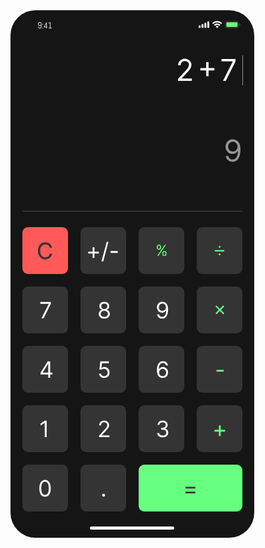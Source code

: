 <svg width="390" height="844" viewBox="0 0 390 844" fill="none" xmlns="http://www.w3.org/2000/svg">
<rect width="390" height="844" rx="40" fill="#151515"/>
<rect x="19" y="347" width="73" height="75" rx="9" fill="#FF5959"/>
<rect x="205" y="347" width="73" height="75" rx="9" fill="#343434"/>
<rect x="298" y="347" width="73" height="75" rx="9" fill="#343434"/>
<rect x="19" y="442" width="73" height="75" rx="9" fill="#343434"/>
<rect x="112" y="442" width="73" height="75" rx="9" fill="#343434"/>
<rect x="205" y="442" width="73" height="75" rx="9" fill="#343434"/>
<rect x="298" y="442" width="73" height="75" rx="9" fill="#343434"/>
<rect x="19" y="537" width="73" height="75" rx="9" fill="#343434"/>
<rect x="19" y="632" width="73" height="75" rx="9" fill="#343434"/>
<rect x="112" y="347" width="73" height="75" rx="9" fill="#343434"/>
<rect x="112" y="537" width="73" height="75" rx="9" fill="#343434"/>
<rect x="112" y="632" width="73" height="75" rx="9" fill="#343434"/>
<rect x="19" y="727" width="73" height="75" rx="9" fill="#343434"/>
<rect x="205" y="537" width="73" height="75" rx="9" fill="#343434"/>
<rect x="205" y="632" width="73" height="75" rx="9" fill="#343434"/>
<rect x="112" y="727" width="73" height="75" rx="9" fill="#343434"/>
<rect x="298" y="537" width="73" height="75" rx="9" fill="#343434"/>
<rect x="298" y="632" width="73" height="75" rx="9" fill="#343434"/>
<rect x="205" y="727" width="166" height="75" rx="9" fill="#66FF7F"/>
<path d="M57.9148 656.818V683H54.7443V660.142H54.5909L48.1989 664.386V661.165L54.7443 656.818H57.9148Z" fill="white"/>
<path d="M279.989 765.369V762.608H295.739V765.369H279.989ZM279.989 772.938V770.176H295.739V772.938H279.989Z" fill="#343434"/>
<path d="M333.432 681.21V664.335H336.295V681.21H333.432ZM326.426 674.205V671.341H343.301V674.205H326.426Z" fill="#66FF7F"/>
<path d="M341.011 575.369V578.182H329.557V575.369H341.011Z" fill="#66FF7F"/>
<path d="M242.829 389.689V388.758C242.829 388.114 242.961 387.525 243.226 386.991C243.496 386.45 243.887 386.019 244.398 385.697C244.915 385.37 245.542 385.206 246.278 385.206C247.025 385.206 247.651 385.37 248.157 385.697C248.663 386.019 249.045 386.45 249.304 386.991C249.563 387.525 249.692 388.114 249.692 388.758V389.689C249.692 390.333 249.56 390.925 249.295 391.465C249.037 392 248.652 392.431 248.14 392.759C247.634 393.08 247.013 393.241 246.278 393.241C245.531 393.241 244.901 393.08 244.39 392.759C243.878 392.431 243.49 392 243.226 391.465C242.961 390.925 242.829 390.333 242.829 389.689ZM244.588 388.758V389.689C244.588 390.224 244.714 390.704 244.967 391.129C245.22 391.549 245.657 391.758 246.278 391.758C246.881 391.758 247.307 391.549 247.554 391.129C247.807 390.704 247.933 390.224 247.933 389.689V388.758C247.933 388.224 247.812 387.746 247.571 387.327C247.33 386.901 246.899 386.689 246.278 386.689C245.674 386.689 245.24 386.901 244.976 387.327C244.717 387.746 244.588 388.224 244.588 388.758ZM234.035 379.584V378.653C234.035 378.01 234.167 377.42 234.431 376.886C234.702 376.346 235.092 375.914 235.604 375.593C236.121 375.265 236.748 375.101 237.483 375.101C238.231 375.101 238.857 375.265 239.363 375.593C239.869 375.914 240.251 376.346 240.51 376.886C240.768 377.42 240.898 378.01 240.898 378.653V379.584C240.898 380.228 240.766 380.82 240.501 381.361C240.242 381.895 239.857 382.326 239.346 382.654C238.84 382.976 238.219 383.137 237.483 383.137C236.736 383.137 236.107 382.976 235.595 382.654C235.084 382.326 234.696 381.895 234.431 381.361C234.167 380.82 234.035 380.228 234.035 379.584ZM235.794 378.653V379.584C235.794 380.119 235.92 380.599 236.173 381.024C236.426 381.444 236.863 381.654 237.483 381.654C238.087 381.654 238.512 381.444 238.76 381.024C239.012 380.599 239.139 380.119 239.139 379.584V378.653C239.139 378.119 239.018 377.642 238.777 377.222C238.535 376.797 238.104 376.584 237.483 376.584C236.88 376.584 236.446 376.797 236.182 377.222C235.923 377.642 235.794 378.119 235.794 378.653ZM234.69 393L246.83 375.342H248.795L236.656 393H234.69Z" fill="#66FF7F"/>
<line x1="329.533" y1="484.841" x2="340.374" y2="474" stroke="#66FF7F" stroke-width="2.29967" stroke-linecap="square"/>
<line x1="329.626" y1="474" x2="340.467" y2="484.841" stroke="#66FF7F" stroke-width="2.29967" stroke-linecap="square"/>
<path d="M66.2386 380H63.0682C62.8807 379.088 62.5526 378.287 62.0838 377.597C61.6236 376.906 61.0611 376.327 60.3963 375.858C59.7401 375.381 59.0114 375.023 58.2102 374.784C57.4091 374.545 56.5739 374.426 55.7045 374.426C54.1193 374.426 52.6832 374.827 51.3963 375.628C50.1179 376.429 49.0994 377.609 48.3409 379.169C47.5909 380.729 47.2159 382.642 47.2159 384.909C47.2159 387.176 47.5909 389.089 48.3409 390.649C49.0994 392.209 50.1179 393.389 51.3963 394.19C52.6832 394.991 54.1193 395.392 55.7045 395.392C56.5739 395.392 57.4091 395.273 58.2102 395.034C59.0114 394.795 59.7401 394.442 60.3963 393.973C61.0611 393.496 61.6236 392.912 62.0838 392.222C62.5526 391.523 62.8807 390.722 63.0682 389.818H66.2386C66 391.156 65.5653 392.354 64.9347 393.411C64.304 394.467 63.5199 395.366 62.5824 396.108C61.6449 396.841 60.5923 397.399 59.4247 397.783C58.2656 398.166 57.0256 398.358 55.7045 398.358C53.4716 398.358 51.4858 397.812 49.7472 396.722C48.0085 395.631 46.6406 394.08 45.6435 392.068C44.6463 390.057 44.1477 387.67 44.1477 384.909C44.1477 382.148 44.6463 379.761 45.6435 377.75C46.6406 375.739 48.0085 374.188 49.7472 373.097C51.4858 372.006 53.4716 371.46 55.7045 371.46C57.0256 371.46 58.2656 371.652 59.4247 372.036C60.5923 372.419 61.6449 372.982 62.5824 373.723C63.5199 374.456 64.304 375.351 64.9347 376.408C65.5653 377.456 66 378.653 66.2386 380Z" fill="#343434"/>
<path d="M66.2386 380H63.0682C62.8807 379.088 62.5526 378.287 62.0838 377.597C61.6236 376.906 61.0611 376.327 60.3963 375.858C59.7401 375.381 59.0114 375.023 58.2102 374.784C57.4091 374.545 56.5739 374.426 55.7045 374.426C54.1193 374.426 52.6832 374.827 51.3963 375.628C50.1179 376.429 49.0994 377.609 48.3409 379.169C47.5909 380.729 47.2159 382.642 47.2159 384.909C47.2159 387.176 47.5909 389.089 48.3409 390.649C49.0994 392.209 50.1179 393.389 51.3963 394.19C52.6832 394.991 54.1193 395.392 55.7045 395.392C56.5739 395.392 57.4091 395.273 58.2102 395.034C59.0114 394.795 59.7401 394.442 60.3963 393.973C61.0611 393.496 61.6236 392.912 62.0838 392.222C62.5526 391.523 62.8807 390.722 63.0682 389.818H66.2386C66 391.156 65.5653 392.354 64.9347 393.411C64.304 394.467 63.5199 395.366 62.5824 396.108C61.6449 396.841 60.5923 397.399 59.4247 397.783C58.2656 398.166 57.0256 398.358 55.7045 398.358C53.4716 398.358 51.4858 397.812 49.7472 396.722C48.0085 395.631 46.6406 394.08 45.6435 392.068C44.6463 390.057 44.1477 387.67 44.1477 384.909C44.1477 382.148 44.6463 379.761 45.6435 377.75C46.6406 375.739 48.0085 374.188 49.7472 373.097C51.4858 372.006 53.4716 371.46 55.7045 371.46C57.0256 371.46 58.2656 371.652 59.4247 372.036C60.5923 372.419 61.6449 372.982 62.5824 373.723C63.5199 374.456 64.304 375.351 64.9347 376.408C65.5653 377.456 66 378.653 66.2386 380Z" fill="#343434"/>
<path d="M55.25 778.358C53.3239 778.358 51.6832 777.834 50.3281 776.786C48.973 775.729 47.9375 774.199 47.2216 772.196C46.5057 770.185 46.1477 767.756 46.1477 764.909C46.1477 762.08 46.5057 759.663 47.2216 757.661C47.946 755.649 48.9858 754.115 50.3409 753.058C51.7045 751.993 53.3409 751.46 55.25 751.46C57.1591 751.46 58.7912 751.993 60.1463 753.058C61.5099 754.115 62.5497 755.649 63.2656 757.661C63.9901 759.663 64.3523 762.08 64.3523 764.909C64.3523 767.756 63.9943 770.185 63.2784 772.196C62.5625 774.199 61.527 775.729 60.1719 776.786C58.8168 777.834 57.1761 778.358 55.25 778.358ZM55.25 775.545C57.1591 775.545 58.642 774.625 59.6989 772.784C60.7557 770.943 61.2841 768.318 61.2841 764.909C61.2841 762.642 61.0412 760.712 60.5554 759.118C60.0781 757.524 59.3878 756.31 58.4844 755.474C57.5895 754.639 56.5114 754.222 55.25 754.222C53.358 754.222 51.8793 755.155 50.8139 757.021C49.7486 758.879 49.2159 761.509 49.2159 764.909C49.2159 767.176 49.4545 769.102 49.9318 770.688C50.4091 772.273 51.0952 773.479 51.9901 774.305C52.8935 775.132 53.9801 775.545 55.25 775.545Z" fill="white"/>
<path d="M131.432 396.21V379.335H134.295V396.21H131.432ZM124.426 389.205V386.341H141.301V389.205H124.426ZM156.748 370.591L148.31 401.938H145.549L153.986 370.591H156.748ZM171.574 385.369V388.182H160.119V385.369H171.574Z" fill="white"/>
<path d="M148.96 778.205C148.33 778.205 147.788 777.979 147.337 777.527C146.885 777.075 146.659 776.534 146.659 775.903C146.659 775.273 146.885 774.732 147.337 774.28C147.788 773.828 148.33 773.602 148.96 773.602C149.591 773.602 150.132 773.828 150.584 774.28C151.036 774.732 151.261 775.273 151.261 775.903C151.261 776.321 151.155 776.705 150.942 777.054C150.737 777.403 150.46 777.685 150.111 777.898C149.77 778.102 149.386 778.205 148.96 778.205Z" fill="white"/>
<path d="M141.71 683V680.699L150.352 671.239C151.366 670.131 152.202 669.168 152.858 668.349C153.514 667.523 154 666.747 154.315 666.023C154.639 665.29 154.801 664.523 154.801 663.722C154.801 662.801 154.58 662.004 154.136 661.331C153.702 660.658 153.105 660.138 152.347 659.771C151.588 659.405 150.736 659.222 149.79 659.222C148.784 659.222 147.906 659.43 147.156 659.848C146.415 660.257 145.839 660.832 145.43 661.574C145.03 662.315 144.83 663.185 144.83 664.182H141.812C141.812 662.648 142.166 661.301 142.874 660.142C143.581 658.983 144.544 658.08 145.763 657.432C146.99 656.784 148.366 656.46 149.892 656.46C151.426 656.46 152.786 656.784 153.97 657.432C155.155 658.08 156.084 658.953 156.757 660.053C157.43 661.152 157.767 662.375 157.767 663.722C157.767 664.685 157.592 665.626 157.243 666.547C156.902 667.459 156.305 668.477 155.453 669.602C154.609 670.719 153.438 672.082 151.938 673.693L146.057 679.983V680.188H158.227V683H141.71Z" fill="white"/>
<path d="M243.557 683.358C241.869 683.358 240.365 683.068 239.044 682.489C237.732 681.909 236.688 681.104 235.912 680.072C235.145 679.033 234.727 677.827 234.659 676.455H237.881C237.949 677.298 238.239 678.027 238.75 678.641C239.261 679.246 239.93 679.714 240.757 680.047C241.584 680.379 242.5 680.545 243.506 680.545C244.631 680.545 245.628 680.349 246.497 679.957C247.366 679.565 248.048 679.02 248.543 678.321C249.037 677.622 249.284 676.812 249.284 675.892C249.284 674.929 249.045 674.081 248.568 673.348C248.091 672.607 247.392 672.027 246.472 671.609C245.551 671.192 244.426 670.983 243.097 670.983H241V668.17H243.097C244.136 668.17 245.048 667.983 245.832 667.608C246.625 667.233 247.243 666.705 247.686 666.023C248.138 665.341 248.364 664.54 248.364 663.619C248.364 662.733 248.168 661.962 247.776 661.305C247.384 660.649 246.83 660.138 246.114 659.771C245.406 659.405 244.571 659.222 243.608 659.222C242.705 659.222 241.852 659.388 241.051 659.72C240.259 660.044 239.611 660.517 239.108 661.139C238.605 661.753 238.332 662.494 238.29 663.364H235.222C235.273 661.991 235.686 660.79 236.462 659.759C237.237 658.719 238.251 657.909 239.504 657.33C240.766 656.75 242.151 656.46 243.659 656.46C245.278 656.46 246.668 656.788 247.827 657.445C248.986 658.092 249.876 658.949 250.499 660.014C251.121 661.08 251.432 662.23 251.432 663.466C251.432 664.94 251.044 666.197 250.268 667.237C249.501 668.277 248.457 668.997 247.136 669.398V669.602C248.79 669.875 250.081 670.578 251.01 671.712C251.939 672.837 252.403 674.23 252.403 675.892C252.403 677.315 252.016 678.594 251.24 679.727C250.473 680.852 249.425 681.739 248.095 682.386C246.766 683.034 245.253 683.358 243.557 683.358Z" fill="white"/>
<path d="M48.0966 582.631V580.023L59.6023 561.818H61.4943V565.858H60.2159L51.5227 579.614V579.818H67.017V582.631H48.0966ZM60.4205 588V581.838V580.624V561.818H63.4375V588H60.4205Z" fill="white"/>
<path d="M149.892 588.358C148.392 588.358 147.041 588.06 145.839 587.463C144.638 586.866 143.675 586.048 142.95 585.009C142.226 583.969 141.83 582.784 141.761 581.455H144.83C144.949 582.639 145.486 583.619 146.44 584.395C147.403 585.162 148.554 585.545 149.892 585.545C150.966 585.545 151.92 585.294 152.756 584.791C153.599 584.288 154.26 583.598 154.737 582.72C155.223 581.834 155.466 580.832 155.466 579.716C155.466 578.574 155.214 577.555 154.712 576.661C154.217 575.757 153.536 575.045 152.666 574.526C151.797 574.006 150.804 573.741 149.688 573.733C148.886 573.724 148.064 573.848 147.22 574.104C146.376 574.351 145.682 574.67 145.136 575.062L142.17 574.705L143.756 561.818H157.358V564.631H146.415L145.494 572.352H145.648C146.185 571.926 146.858 571.572 147.668 571.291C148.477 571.01 149.321 570.869 150.199 570.869C151.801 570.869 153.229 571.253 154.482 572.02C155.743 572.778 156.732 573.818 157.447 575.139C158.172 576.46 158.534 577.969 158.534 579.665C158.534 581.335 158.159 582.827 157.409 584.139C156.668 585.443 155.645 586.474 154.341 587.233C153.037 587.983 151.554 588.358 149.892 588.358Z" fill="white"/>
<path d="M243.403 588.358C242.33 588.341 241.256 588.136 240.182 587.744C239.108 587.352 238.128 586.692 237.241 585.763C236.355 584.825 235.643 583.56 235.107 581.966C234.57 580.364 234.301 578.352 234.301 575.932C234.301 573.614 234.518 571.56 234.953 569.77C235.388 567.972 236.018 566.459 236.845 565.232C237.672 563.996 238.669 563.058 239.837 562.419C241.013 561.78 242.338 561.46 243.812 561.46C245.278 561.46 246.582 561.754 247.724 562.342C248.875 562.922 249.813 563.732 250.537 564.771C251.261 565.811 251.73 567.009 251.943 568.364H248.824C248.534 567.187 247.972 566.212 247.136 565.436C246.301 564.661 245.193 564.273 243.812 564.273C241.784 564.273 240.186 565.155 239.018 566.919C237.859 568.683 237.276 571.159 237.267 574.347H237.472C237.949 573.622 238.516 573.004 239.172 572.493C239.837 571.973 240.57 571.572 241.371 571.291C242.172 571.01 243.02 570.869 243.915 570.869C245.415 570.869 246.787 571.244 248.031 571.994C249.276 572.736 250.273 573.763 251.023 575.075C251.773 576.379 252.148 577.875 252.148 579.562C252.148 581.182 251.786 582.665 251.061 584.011C250.337 585.349 249.318 586.415 248.006 587.207C246.702 587.991 245.168 588.375 243.403 588.358ZM243.403 585.545C244.477 585.545 245.44 585.277 246.293 584.74C247.153 584.203 247.831 583.483 248.325 582.58C248.828 581.676 249.08 580.67 249.08 579.562C249.08 578.48 248.837 577.496 248.351 576.609C247.874 575.714 247.213 575.003 246.369 574.474C245.534 573.946 244.58 573.682 243.506 573.682C242.696 573.682 241.942 573.844 241.243 574.168C240.544 574.483 239.93 574.918 239.402 575.472C238.882 576.026 238.473 576.661 238.175 577.376C237.876 578.084 237.727 578.83 237.727 579.614C237.727 580.653 237.97 581.625 238.456 582.528C238.95 583.432 239.624 584.161 240.476 584.714C241.337 585.268 242.312 585.545 243.403 585.545Z" fill="white"/>
<path d="M49.5284 493L61.2386 469.835V469.631H47.7386V466.818H64.5114V469.784L52.8523 493H49.5284Z" fill="white"/>
<path d="M150.097 493.358C148.341 493.358 146.79 493.047 145.443 492.425C144.105 491.794 143.061 490.929 142.311 489.83C141.561 488.722 141.19 487.46 141.199 486.045C141.19 484.937 141.408 483.915 141.851 482.977C142.294 482.031 142.899 481.243 143.666 480.612C144.442 479.973 145.307 479.568 146.261 479.398V479.244C145.009 478.92 144.011 478.217 143.27 477.135C142.528 476.044 142.162 474.804 142.17 473.415C142.162 472.085 142.499 470.896 143.18 469.848C143.862 468.8 144.8 467.973 145.993 467.368C147.195 466.763 148.563 466.46 150.097 466.46C151.614 466.46 152.969 466.763 154.162 467.368C155.355 467.973 156.293 468.8 156.974 469.848C157.665 470.896 158.014 472.085 158.023 473.415C158.014 474.804 157.635 476.044 156.885 477.135C156.143 478.217 155.159 478.92 153.932 479.244V479.398C154.878 479.568 155.73 479.973 156.489 480.612C157.247 481.243 157.852 482.031 158.304 482.977C158.756 483.915 158.986 484.937 158.994 486.045C158.986 487.46 158.602 488.722 157.844 489.83C157.094 490.929 156.05 491.794 154.712 492.425C153.382 493.047 151.844 493.358 150.097 493.358ZM150.097 490.545C151.281 490.545 152.304 490.354 153.165 489.97C154.026 489.587 154.69 489.045 155.159 488.347C155.628 487.648 155.866 486.83 155.875 485.892C155.866 484.903 155.611 484.03 155.108 483.271C154.605 482.513 153.919 481.916 153.05 481.482C152.189 481.047 151.205 480.83 150.097 480.83C148.98 480.83 147.983 481.047 147.105 481.482C146.236 481.916 145.55 482.513 145.047 483.271C144.553 484.03 144.31 484.903 144.318 485.892C144.31 486.83 144.536 487.648 144.996 488.347C145.464 489.045 146.134 489.587 147.003 489.97C147.872 490.354 148.903 490.545 150.097 490.545ZM150.097 478.119C151.034 478.119 151.865 477.932 152.589 477.557C153.322 477.182 153.898 476.658 154.315 475.984C154.733 475.311 154.946 474.523 154.955 473.619C154.946 472.733 154.737 471.962 154.328 471.305C153.919 470.641 153.352 470.129 152.628 469.771C151.903 469.405 151.06 469.222 150.097 469.222C149.116 469.222 148.26 469.405 147.527 469.771C146.794 470.129 146.227 470.641 145.827 471.305C145.426 471.962 145.23 472.733 145.239 473.619C145.23 474.523 145.43 475.311 145.839 475.984C146.257 476.658 146.832 477.182 147.565 477.557C148.298 477.932 149.142 478.119 150.097 478.119Z" fill="white"/>
<path d="M243.045 466.46C244.119 466.469 245.193 466.673 246.267 467.074C247.341 467.474 248.321 468.139 249.207 469.068C250.094 469.989 250.805 471.246 251.342 472.839C251.879 474.433 252.148 476.432 252.148 478.835C252.148 481.162 251.926 483.229 251.483 485.036C251.048 486.834 250.418 488.351 249.591 489.587C248.773 490.822 247.776 491.76 246.599 492.399C245.432 493.038 244.111 493.358 242.636 493.358C241.17 493.358 239.862 493.068 238.712 492.489C237.57 491.901 236.632 491.087 235.899 490.047C235.175 488.999 234.71 487.784 234.506 486.403H237.625C237.906 487.605 238.464 488.598 239.3 489.382C240.143 490.158 241.256 490.545 242.636 490.545C244.656 490.545 246.25 489.663 247.418 487.899C248.594 486.135 249.182 483.642 249.182 480.42H248.977C248.5 481.136 247.933 481.754 247.277 482.274C246.621 482.794 245.892 483.195 245.091 483.476C244.29 483.757 243.438 483.898 242.534 483.898C241.034 483.898 239.658 483.527 238.405 482.786C237.161 482.036 236.163 481.009 235.413 479.705C234.672 478.392 234.301 476.892 234.301 475.205C234.301 473.602 234.659 472.136 235.375 470.807C236.099 469.469 237.114 468.403 238.418 467.611C239.73 466.818 241.273 466.435 243.045 466.46ZM243.045 469.273C241.972 469.273 241.004 469.541 240.143 470.078C239.291 470.607 238.614 471.322 238.111 472.226C237.616 473.121 237.369 474.114 237.369 475.205C237.369 476.295 237.608 477.288 238.085 478.183C238.571 479.07 239.232 479.777 240.067 480.305C240.911 480.825 241.869 481.085 242.943 481.085C243.753 481.085 244.507 480.928 245.206 480.612C245.905 480.288 246.514 479.849 247.034 479.295C247.563 478.733 247.976 478.098 248.274 477.391C248.572 476.675 248.722 475.929 248.722 475.153C248.722 474.131 248.474 473.172 247.98 472.277C247.494 471.382 246.821 470.658 245.96 470.104C245.108 469.55 244.136 469.273 243.045 469.273Z" fill="white"/>
<circle cx="334.5" cy="378.5" r="1.5" fill="#66FF7F"/>
<circle cx="334.5" cy="390.5" r="1.5" fill="#66FF7F"/>
<line x1="340.875" y1="384.875" x2="328.125" y2="384.875" stroke="#66FF7F" stroke-width="2.25" stroke-linecap="square"/>
<line x1="19" y1="321.5" x2="371.001" y2="321.5" stroke="#4E4D4D"/>
<rect x="127" y="826" width="135" height="5" rx="2.5" fill="white"/>
<rect opacity="0.35" x="343.833" y="17.8333" width="21" height="10.3333" rx="2.16667" stroke="#EBEBF5" stroke-opacity="0.6"/>
<path opacity="0.4" d="M366.333 21V25C367.138 24.6612 367.661 23.8731 367.661 23C367.661 22.1269 367.138 21.3388 366.333 21Z" fill="#EBEBF5" fill-opacity="0.6"/>
<rect x="345.333" y="19.3333" width="18" height="7.33333" rx="1.33333" fill="#66FF7F"/>
<path fill-rule="evenodd" clip-rule="evenodd" d="M330.667 19.6152C332.892 19.6153 335.031 20.4694 336.644 22.001C336.765 22.1192 336.959 22.1177 337.079 21.9976L338.239 20.8273C338.3 20.7664 338.334 20.6839 338.333 20.598C338.333 20.5122 338.298 20.4301 338.237 20.3699C334.005 16.3176 327.329 16.3176 323.097 20.3699C323.035 20.43 323.001 20.5121 323 20.598C322.999 20.6838 323.033 20.7663 323.094 20.8273L324.255 21.9976C324.374 22.1179 324.568 22.1194 324.69 22.001C326.302 20.4693 328.442 19.6152 330.667 19.6152ZM330.667 23.4227C331.889 23.4227 333.068 23.8766 333.974 24.6964C334.097 24.8127 334.29 24.8102 334.409 24.6907L335.569 23.5204C335.63 23.459 335.663 23.3757 335.663 23.2892C335.662 23.2027 335.626 23.1201 335.564 23.0599C332.805 20.4955 328.532 20.4955 325.773 23.0599C325.71 23.1201 325.675 23.2027 325.674 23.2893C325.673 23.3758 325.707 23.4591 325.768 23.5204L326.927 24.6907C327.047 24.8102 327.24 24.8127 327.362 24.6964C328.268 23.8772 329.446 23.4233 330.667 23.4227ZM332.989 25.9846C332.991 26.0714 332.957 26.155 332.895 26.2158L330.89 28.2378C330.831 28.2972 330.751 28.3307 330.667 28.3307C330.583 28.3307 330.503 28.2972 330.445 28.2378L328.439 26.2158C328.377 26.155 328.343 26.0713 328.345 25.9845C328.347 25.8977 328.384 25.8156 328.449 25.7574C329.729 24.6751 331.605 24.6751 332.886 25.7574C332.95 25.8156 332.988 25.8978 332.989 25.9846Z" fill="white"/>
<path fill-rule="evenodd" clip-rule="evenodd" d="M317 17.6667H316C315.448 17.6667 315 18.1144 315 18.6667V27.3334C315 27.8856 315.448 28.3334 316 28.3334H317C317.552 28.3334 318 27.8856 318 27.3334V18.6667C318 18.1144 317.552 17.6667 317 17.6667ZM311.333 20H312.333C312.886 20 313.333 20.4477 313.333 21V27.3334C313.333 27.8856 312.886 28.3334 312.333 28.3334H311.333C310.781 28.3334 310.333 27.8856 310.333 27.3334V21C310.333 20.4477 310.781 20 311.333 20ZM307.667 22.3334H306.667C306.114 22.3334 305.667 22.7811 305.667 23.3334V27.3334C305.667 27.8856 306.114 28.3334 306.667 28.3334H307.667C308.219 28.3334 308.667 27.8856 308.667 27.3334V23.3334C308.667 22.7811 308.219 22.3334 307.667 22.3334ZM303 24.3334H302C301.448 24.3334 301 24.7811 301 25.3334V27.3334C301 27.8856 301.448 28.3334 302 28.3334H303C303.552 28.3334 304 27.8856 304 27.3334V25.3334C304 24.7811 303.552 24.3334 303 24.3334Z" fill="white"/>
<path d="M49.5206 26.7305C49.5206 27.0632 49.4568 27.3753 49.3292 27.667C49.2061 27.9587 49.0352 28.2139 48.8165 28.4326C48.5977 28.6514 48.3425 28.8245 48.0509 28.9521C47.7592 29.0752 47.447 29.1367 47.1143 29.1367H46.6905C46.3578 29.1367 46.0457 29.0752 45.754 28.9521C45.4623 28.8245 45.2071 28.6514 44.9884 28.4326C44.7696 28.2139 44.5964 27.9587 44.4688 27.667C44.3458 27.3753 44.2843 27.0632 44.2843 26.7305V26.4775L45.1661 26.3408V26.7305C45.1661 26.9492 45.2071 27.1543 45.2891 27.3457C45.3712 27.5326 45.4828 27.6989 45.6241 27.8447C45.7654 27.986 45.9294 28.0977 46.1163 28.1797C46.3077 28.2617 46.5128 28.3027 46.7315 28.3027H47.0665C47.2852 28.3027 47.488 28.2617 47.6749 28.1797C47.8663 28.0977 48.0326 27.986 48.1739 27.8447C48.3197 27.6989 48.4337 27.5326 48.5157 27.3457C48.5977 27.1543 48.6388 26.9492 48.6388 26.7305V24.2969C48.4109 24.543 48.142 24.7412 47.8321 24.8916C47.5222 25.0374 47.1895 25.1104 46.8341 25.1104H46.6905C46.3578 25.1104 46.0457 25.0488 45.754 24.9258C45.4623 24.7982 45.2071 24.625 44.9884 24.4062C44.7696 24.1875 44.5964 23.9323 44.4688 23.6406C44.3458 23.3444 44.2843 23.0299 44.2843 22.6973V21.4668C44.2843 21.1341 44.3458 20.8219 44.4688 20.5303C44.5964 20.2386 44.7696 19.9834 44.9884 19.7646C45.2071 19.5459 45.4623 19.375 45.754 19.252C46.0457 19.1243 46.3578 19.0605 46.6905 19.0605H47.1143C47.447 19.0605 47.7592 19.1243 48.0509 19.252C48.3425 19.375 48.5977 19.5459 48.8165 19.7646C49.0352 19.9834 49.2061 20.2386 49.3292 20.5303C49.4568 20.8219 49.5206 21.1341 49.5206 21.4668V26.7305ZM48.6388 21.4668C48.6388 21.248 48.5977 21.0452 48.5157 20.8584C48.4337 20.667 48.3197 20.5007 48.1739 20.3594C48.0326 20.2181 47.8663 20.1064 47.6749 20.0244C47.488 19.9424 47.2852 19.9014 47.0665 19.9014H46.7315C46.5128 19.9014 46.3077 19.9424 46.1163 20.0244C45.9294 20.1064 45.7654 20.2181 45.6241 20.3594C45.4828 20.5007 45.3712 20.667 45.2891 20.8584C45.2071 21.0452 45.1661 21.248 45.1661 21.4668V22.6973C45.1661 22.916 45.2071 23.1211 45.2891 23.3125C45.3712 23.4993 45.4828 23.6657 45.6241 23.8115C45.7654 23.9528 45.9294 24.0645 46.1163 24.1465C46.3077 24.2285 46.5128 24.2695 46.7315 24.2695H47.0665C47.2852 24.2695 47.488 24.2285 47.6749 24.1465C47.8663 24.0645 48.0326 23.9528 48.1739 23.8115C48.3197 23.6657 48.4337 23.4993 48.5157 23.3125C48.5977 23.1211 48.6388 22.916 48.6388 22.6973V21.4668ZM51.0658 23.0527V22H52.1185V23.0527H51.0658ZM51.0658 29V27.9473H52.1185V29H51.0658ZM58.0524 27.3047V29H57.1705V27.3047H53.233V26.8877L57.5875 19.1973H58.0524V26.4639H58.8932V27.3047H58.0524ZM57.1705 21.6104L54.4704 26.4639H57.1705V21.6104ZM60.7118 29V28.1592H63.0497V20.0381L60.7118 21.0225V20.1816L63.0497 19.1973H63.9316V28.1592H66.2695V29H60.7118Z" fill="white"/>
<path d="M268.082 113V109.932L279.605 97.3182C280.957 95.8409 282.071 94.5568 282.946 93.4659C283.821 92.3636 284.469 91.3295 284.889 90.3636C285.321 89.3864 285.537 88.3636 285.537 87.2955C285.537 86.0682 285.241 85.0057 284.651 84.108C284.071 83.2102 283.276 82.517 282.264 82.0284C281.253 81.5398 280.116 81.2955 278.855 81.2955C277.514 81.2955 276.344 81.5739 275.344 82.1307C274.355 82.6761 273.588 83.4432 273.043 84.4318C272.509 85.4205 272.241 86.5795 272.241 87.9091H268.219C268.219 85.8636 268.69 84.0682 269.634 82.5227C270.577 80.9773 271.861 79.7727 273.486 78.9091C275.122 78.0455 276.957 77.6136 278.991 77.6136C281.037 77.6136 282.849 78.0455 284.429 78.9091C286.009 79.7727 287.247 80.9375 288.145 82.4034C289.043 83.8693 289.491 85.5 289.491 87.2955C289.491 88.5795 289.259 89.8352 288.793 91.0625C288.338 92.2784 287.543 93.6364 286.406 95.1364C285.281 96.625 283.719 98.4432 281.719 100.591L273.878 108.977V109.25H290.105V113H268.082Z" fill="white"/>
<path d="M313.089 105.614V83.1136H316.907V105.614H313.089ZM303.748 96.2727V92.4545H326.248V96.2727H303.748Z" fill="white"/>
<path d="M339.994 113L355.607 82.1136V81.8409H337.607V78.0909H359.971V82.0455L344.425 113H339.994Z" fill="white"/>
<path d="M355.751 206.614C357.183 206.625 358.614 206.898 360.046 207.432C361.478 207.966 362.785 208.852 363.967 210.091C365.148 211.318 366.097 212.994 366.813 215.119C367.529 217.244 367.887 219.909 367.887 223.114C367.887 226.216 367.592 228.972 367.001 231.381C366.421 233.778 365.58 235.801 364.478 237.449C363.387 239.097 362.058 240.347 360.489 241.199C358.933 242.051 357.171 242.477 355.205 242.477C353.251 242.477 351.506 242.091 349.972 241.318C348.45 240.534 347.2 239.449 346.222 238.062C345.256 236.665 344.637 235.045 344.364 233.205H348.523C348.898 234.807 349.643 236.131 350.756 237.176C351.881 238.21 353.364 238.727 355.205 238.727C357.898 238.727 360.023 237.551 361.58 235.199C363.148 232.847 363.933 229.523 363.933 225.227H363.66C363.023 226.182 362.268 227.006 361.393 227.699C360.518 228.392 359.546 228.926 358.478 229.301C357.41 229.676 356.273 229.864 355.069 229.864C353.069 229.864 351.234 229.369 349.563 228.381C347.904 227.381 346.575 226.011 345.575 224.273C344.586 222.523 344.092 220.523 344.092 218.273C344.092 216.136 344.569 214.182 345.523 212.409C346.489 210.625 347.842 209.205 349.58 208.148C351.33 207.091 353.387 206.58 355.751 206.614ZM355.751 210.364C354.319 210.364 353.029 210.722 351.881 211.438C350.745 212.142 349.842 213.097 349.171 214.301C348.512 215.494 348.183 216.818 348.183 218.273C348.183 219.727 348.501 221.051 349.137 222.244C349.785 223.426 350.665 224.369 351.779 225.074C352.904 225.767 354.183 226.114 355.614 226.114C356.694 226.114 357.7 225.903 358.631 225.483C359.563 225.051 360.376 224.466 361.069 223.727C361.773 222.977 362.325 222.131 362.722 221.188C363.12 220.233 363.319 219.239 363.319 218.205C363.319 216.841 362.989 215.562 362.33 214.369C361.683 213.176 360.785 212.21 359.637 211.472C358.501 210.733 357.205 210.364 355.751 210.364Z" fill="#969696"/>
<line x1="371.5" y1="72" x2="371.5" y2="120" stroke="#969696"/>
</svg>
